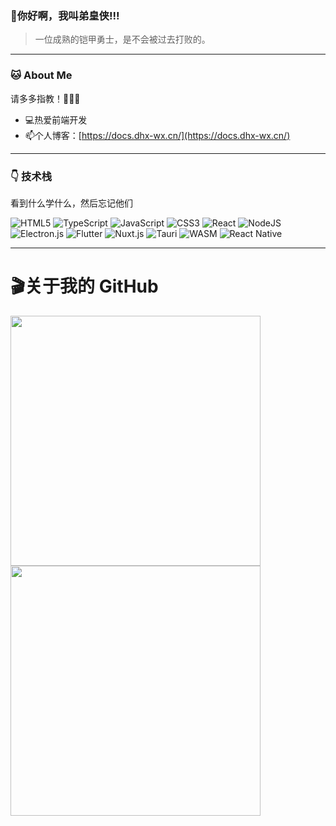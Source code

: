 
### 👋你好啊，我叫弟皇侠!!!
> 一位成熟的铠甲勇士，是不会被过去打败的。

---
### 🐱 About Me

请多多指教！🖤🖤🖤

- 💻热爱前端开发
- 📫个人博客：[https://docs.dhx-wx.cn/](https://docs.dhx-wx.cn/)

---
### 👇 技术栈
看到什么学什么，然后忘记他们

![HTML5](https://img.shields.io/badge/html5-%23E34F26.svg?style=for-the-badge&logo=html5&logoColor=white)
![TypeScript](https://img.shields.io/badge/typescript-%23007ACC.svg?style=for-the-badge&logo=typescript&logoColor=white)
![JavaScript](https://img.shields.io/badge/javascript-%23323330.svg?style=for-the-badge&logo=javascript&logoColor=%23F7DF1E)
![CSS3](https://img.shields.io/badge/css3-%231572B6.svg?style=for-the-badge&logo=css3&logoColor=white)
![React](https://img.shields.io/badge/react-%2320232a.svg?style=for-the-badge&logo=react&logoColor=%2361DAFB)
![NodeJS](https://img.shields.io/badge/node.js-6DA55F?style=for-the-badge&logo=node.js&logoColor=white)
![Electron.js](https://img.shields.io/badge/Electron-191970?style=for-the-badge&logo=Electron&logoColor=white)
![Flutter](https://img.shields.io/badge/Flutter-%2302569B.svg?style=for-the-badge&logo=Flutter&logoColor=white)
![Nuxt.js](https://img.shields.io/badge/Nuxt.js-00DC82?style=for-the-badge&logo=Nuxt.js&logoColor=white)
![Tauri](https://img.shields.io/badge/Tauri-000000?style=for-the-badge&logo=Tauri&logoColor=white)
![WASM](https://img.shields.io/badge/WASM-6548C2?style=for-the-badge&logo=WebAssembly&logoColor=white)
![React Native](https://img.shields.io/badge/React%20Native-61DAFB?style=for-the-badge&logo=React&logoColor=black)

---
# 🎬关于我的 GitHub

<img src="https://github-readme-stats.vercel.app/api?username=wangxin-tian&show_icons=true" width="400">
<img src="https://github-readme-stats.vercel.app/api/top-langs/?username=wangxin-tian&layout=compact" width="400">

